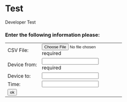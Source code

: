  <html>
 
   <script src="https://ajax.googleapis.com/ajax/libs/angularjs/1.6.4/angular.min.js"></script> 
   <script type="text/javascript" src="graph.js"></script>
<script type="text/javascript" src="findPath.js"></script>

<script>
  
  function validateForm() {
  
      submitForm() ;
  }
  
  // ---------------------
  
  
  function submitForm() {
     var csv = document.forms["myForm"]["csv"].value;
     // read CSV file content and save it to Graph
-    
+    var graph = readCSV(); 
 //graph.print();
   
   // Get entered data
   var x = document.forms["myForm"]["from"].value;
   var y = document.forms["myForm"]["to"].value;
   var t = document.forms["myForm"]["time"].value;
   
-  
+  //findPath(graph,x,y,t);
   
      
   } 
</script>

 <body ng-app=""> 
 
 # Test
Developer Test


 <h3>Enter the following information please:</h3>
 
 <form name="myForm">
  <table >
  <tr>
   
   <td >CSV File:</td>
   <td ><input type="file" name="csv" id="csv" onchange="" ng-model="csv" required/>
   <div id="csvError" ng-show="myForm.csv.$invalid">required</div>
   </td>
   
  </tr>
  <tr>
   <td >Device from: </td>
   <td ><input type="text" name="from" ng-model="from" required>
    <div id="fromError" ng-show="myForm.from.$invalid">required</div></td>
  </tr>
   <tr><td >Device to: </td><td ><input type="text" name="to"></td></tr>
   <tr><td >Time: </td><td ><input type="text" name="time"></td></tr>
  
  <tr><td  colspan="2"><input type="button" onclick="validateForm()" value="ok" /></td></tr>
  
  </table>
  
 </form>
 </body>
</html>
